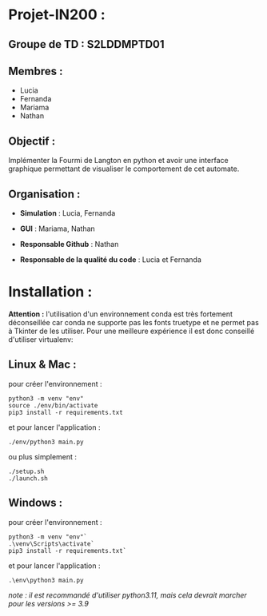 # Projet-IN200 :

## Groupe de TD : S2LDDMPTD01

## Membres :

- Lucia
- Fernanda
- Mariama
- Nathan

## Objectif :

Implémenter la Fourmi de Langton en python et avoir une interface graphique permettant de visualiser le comportement de
cet automate.

## Organisation :

- **Simulation** : Lucia, Fernanda
- **GUI** : Mariama, Nathan

- **Responsable Github** : Nathan
- **Responsable de la qualité du code** : Lucia et Fernanda


# Installation :



**Attention :** l'utilisation d'un environnement conda est très fortement déconseillée car conda ne supporte pas les fonts truetype et ne permet pas à Tkinter de les utiliser. Pour une meilleure expérience il est donc conseillé d'utiliser virtualenv:

## **Linux & Mac :**

pour créer l'environnement :

    python3 -m venv "env"
    source ./env/bin/activate
    pip3 install -r requirements.txt

et pour lancer l'application : 

    ./env/python3 main.py

ou plus simplement : 

    ./setup.sh
    ./launch.sh

## **Windows :**

pour créer l'environnement :

    python3 -m venv "env"`
    .\venv\Scripts\activate`
    pip3 install -r requirements.txt`
 
 et pour lancer l'application : 
 
    .\env\python3 main.py
 
 *note : il est recommandé d'utiliser python3.11, mais cela devrait marcher pour les versions >= 3.9*
